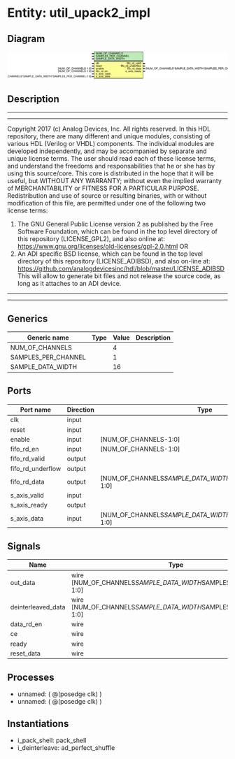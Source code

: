 # Entity: util_upack2_impl

## Diagram

![Diagram](util_upack2_impl.svg "Diagram")
## Description

***************************************************************************
 ***************************************************************************
 Copyright 2017 (c) Analog Devices, Inc. All rights reserved.
 In this HDL repository, there are many different and unique modules, consisting
 of various HDL (Verilog or VHDL) components. The individual modules are
 developed independently, and may be accompanied by separate and unique license
 terms.
 The user should read each of these license terms, and understand the
 freedoms and responsabilities that he or she has by using this source/core.
 This core is distributed in the hope that it will be useful, but WITHOUT ANY
 WARRANTY; without even the implied warranty of MERCHANTABILITY or FITNESS FOR
 A PARTICULAR PURPOSE.
 Redistribution and use of source or resulting binaries, with or without modification
 of this file, are permitted under one of the following two license terms:
   1. The GNU General Public License version 2 as published by the
      Free Software Foundation, which can be found in the top level directory
      of this repository (LICENSE_GPL2), and also online at:
      <https://www.gnu.org/licenses/old-licenses/gpl-2.0.html>
 OR
   2. An ADI specific BSD license, which can be found in the top level directory
      of this repository (LICENSE_ADIBSD), and also on-line at:
      https://github.com/analogdevicesinc/hdl/blob/master/LICENSE_ADIBSD
      This will allow to generate bit files and not release the source code,
      as long as it attaches to an ADI device.
 ***************************************************************************
 ***************************************************************************
 
## Generics

| Generic name        | Type | Value | Description |
| ------------------- | ---- | ----- | ----------- |
| NUM_OF_CHANNELS     |      | 4     |             |
| SAMPLES_PER_CHANNEL |      | 1     |             |
| SAMPLE_DATA_WIDTH   |      | 16    |             |
## Ports

| Port name         | Direction | Type                                                        | Description |
| ----------------- | --------- | ----------------------------------------------------------- | ----------- |
| clk               | input     |                                                             |             |
| reset             | input     |                                                             |             |
| enable            | input     | [NUM_OF_CHANNELS-1:0]                                       |             |
| fifo_rd_en        | input     | [NUM_OF_CHANNELS-1:0]                                       |             |
| fifo_rd_valid     | output    |                                                             |             |
| fifo_rd_underflow | output    |                                                             |             |
| fifo_rd_data      | output    | [NUM_OF_CHANNELS*SAMPLE_DATA_WIDTH*SAMPLES_PER_CHANNEL-1:0] |             |
| s_axis_valid      | input     |                                                             |             |
| s_axis_ready      | output    |                                                             |             |
| s_axis_data       | input     | [NUM_OF_CHANNELS*SAMPLE_DATA_WIDTH*SAMPLES_PER_CHANNEL-1:0] |             |
## Signals

| Name               | Type                                                             | Description |
| ------------------ | ---------------------------------------------------------------- | ----------- |
| out_data           | wire [NUM_OF_CHANNELS*SAMPLE_DATA_WIDTH*SAMPLES_PER_CHANNEL-1:0] |             |
| deinterleaved_data | wire [NUM_OF_CHANNELS*SAMPLE_DATA_WIDTH*SAMPLES_PER_CHANNEL-1:0] |             |
| data_rd_en         | wire                                                             |             |
| ce                 | wire                                                             |             |
| ready              | wire                                                             |             |
| reset_data         | wire                                                             |             |
## Processes
- unnamed: ( @(posedge clk) )
- unnamed: ( @(posedge clk) )
## Instantiations

- i_pack_shell: pack_shell
- i_deinterleave: ad_perfect_shuffle
